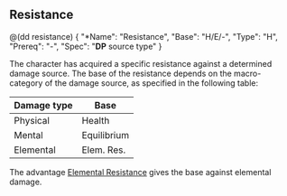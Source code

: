 ## Resistance

@(dd resistance)
{ 
  "*Name": "Resistance",
  "Base": "H/E/-",
  "Type": "H",
  "Prereq": "-",
  "Spec": "**DP** source type"
}

The character has acquired a specific resistance against
a determined damage source. The base of the resistance
depends on the macro-category of the damage source,
as specified in the following table:

| Damage type | Base        |
|-------------|-------------|
| Physical    | Health      |
| Mental      | Equilibrium |
| Elemental   | Elem. Res.  |

The advantage [Elemental Resistance](#elemental-resitance) gives
the base against elemental damage.



